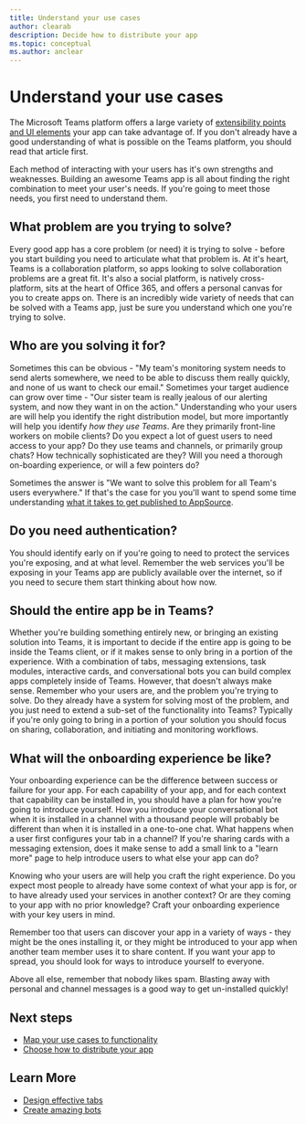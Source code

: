 ```yaml
---
title: Understand your use cases
author: clearab
description: Decide how to distribute your app
ms.topic: conceptual
ms.author: anclear
---
```

# Understand your use cases

The Microsoft Teams platform offers a large variety of [extensibility points and UI elements](~/concepts/extensibility-points.md) your app can take advantage of. If you don't already have a good understanding of what is possible on the Teams platform, you should read that article first.

Each method of interacting with your users has it's own strengths and weaknesses. Building an awesome Teams app is all about finding the right combination to meet your user's needs. If you're going to meet those needs, you first need to understand them.

## What problem are you trying to solve?

Every good app has a core problem (or need) it is trying to solve - before you start building you need to articulate what that problem is. At it's heart, Teams is a collaboration platform, so apps looking to solve collaboration problems are a great fit. It's also a social platform, is natively cross-platform, sits at the heart of Office 365, and offers a personal canvas for you to create apps on. There is an incredibly wide variety of needs that can be solved with a Teams app, just be sure you understand which one you're trying to solve.

## Who are you solving it for?

Sometimes this can be  obvious - "My team's monitoring system needs to send alerts somewhere, we need to be able to discuss them really quickly, and none of us want to check our email." Sometimes your target audience can grow over time - "Our sister team is really jealous of our alerting system, and now they want in on the action." Understanding who your users are will help you identify the right distribution model, but more importantly will help you identify *how they use Teams*. Are they primarily front-line workers on mobile clients? Do you expect a lot of guest users to need access to your app? Do they use teams and channels, or primarily group chats? How technically sophisticated are they? Will you need a thorough on-boarding experience, or will a few pointers do?

Sometimes the answer is "We want to solve this problem for all Team's users everywhere." If that's the case for you you'll want to spend some time understanding [what it takes to get published to AppSource](~/concepts/deploy-and-publish/appsource/prepare/overview.md).

## Do you need authentication?

You should identify early on if you're going to need to protect the services you're exposing, and at what level. Remember the web services you'll be exposing in your Teams app are publicly available over the internet, so if you need to secure them start thinking about how now.

## Should the entire app be in Teams?

Whether you're building something entirely new, or bringing an existing solution into Teams, it is important to decide if the entire app is going to be inside the Teams client, or if it makes sense to only bring in a portion of the experience. With a combination of tabs, messaging extensions, task modules, interactive cards, and conversational bots you can build complex apps completely inside of Teams. However, that doesn't always make sense. Remember who your users are, and the problem you're trying to solve. Do they already have a system for solving most of the problem, and you just need to extend a sub-set of the functionality into Teams? Typically if you're only going to bring in a portion of your solution you should focus on sharing, collaboration, and initiating and monitoring workflows.

## What will the onboarding experience be like?

Your onboarding experience can be the difference between success or failure for your app. For each capability of your app, and for each context that capability can be installed in, you should have a plan for how you're going to introduce yourself. How you introduce your conversational bot when it is installed in a channel with a thousand people will probably be different than when it is installed in a one-to-one chat. What happens when a user first configures your tab in a channel? If you're sharing cards with a messaging extension, does it make sense to add a small link to a "learn more" page to help introduce users to what else your app can do?

Knowing who your users are will help you craft the right experience. Do you expect most people to already have some context of what your app is for, or to have already used your services in another context? Or are they coming to your app with no prior knowledge? Craft your onboarding experience with your key users in mind.

Remember too that users can discover your app in a variety of ways - they might be the ones installing it, or they might be introduced to your app when another team member uses it to share content. If you want your app to spread, you should look for ways to introduce yourself to everyone.

Above all else, remember that nobody likes spam. Blasting away with personal and channel messages is a good way to get un-installed quickly!

## Next steps

* [Map your use cases to functionality](~/concepts/design/map-use-cases.md)
* [Choose how to distribute your app](~/concepts/deploy-and-publish/apps-publish.md)

## Learn More

* [Design effective tabs](~/tabs/design/tabs.md)
* [Create amazing bots](~/bots/design/bots.md)

